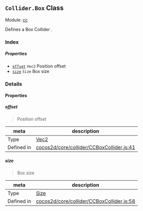 ## `Collider.Box` Class



Module: [cc](../modules/cc.md)


Defines a Box Collider .


### Index

##### Properties

  - [`offset`](#offset) `Vec2` Position offset
  - [`size`](#size) `Size` Box size





### Details


#### Properties


##### offset

> Position offset

| meta | description |
|------|-------------|
| Type | <a href="../classes/Vec2.html" class="crosslink">Vec2</a> |
| Defined in | [cocos2d/core/collider/CCBoxCollider.js:41](https://github.com/cocos-creator/engine/blob/20d5a388c0828fd4eeb28e5c103bee9c4388590d/cocos2d/core/collider/CCBoxCollider.js#L41) |



##### size

> Box size

| meta | description |
|------|-------------|
| Type | <a href="../classes/Size.html" class="crosslink">Size</a> |
| Defined in | [cocos2d/core/collider/CCBoxCollider.js:58](https://github.com/cocos-creator/engine/blob/20d5a388c0828fd4eeb28e5c103bee9c4388590d/cocos2d/core/collider/CCBoxCollider.js#L58) |






